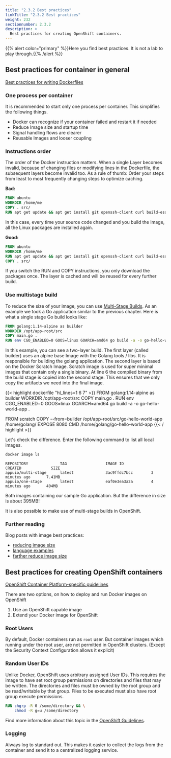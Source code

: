 ```yaml
---
title: "2.3.2 Best practices"
linkTitle: "2.3.2 Best practices"
weight: 232
sectionnumber: 2.3.2
description: >
  Best practices for creating OpenShift containers.
---
```


{{% alert  color="primary" %}}Here you find best practices. It is not a lab to play through.{{% /alert %}}


## Best practices for container in general

[Best practices for writing Dockerfiles](https://docs.docker.com/develop/develop-images/dockerfile_best-practices/)


### One process per container

It is recommended to start only one process per container. This simplifies the following things.

* Docker can recognize if your container failed and restart it if needed
* Reduce Image size and startup time
* Signal handling flows are clearer
* Reusable Images and looser coupling


### Instructions order

The order of the Docker instruction matters. When a single Layer becomes invalid, because of changing files or modifying lines in the Dockerfile, the subsequent layers become invalid too. As a rule of thumb: Order your steps from least to most frequently changing steps to optimize caching.

**Bad:**

```Dockerfile
FROM ubuntu
WORKDIR /home/me
COPY . src/
RUN apt get update && apt get install git openssh-client curl build-essential
```

In this case, every time your source code changed and you build the Image, all the Linux packages are installed again.

**Good:**

```Dockerfile
FROM ubuntu
WORKDIR /home/me
RUN apt get update && apt get install git openssh-client curl build-essential
COPY . src/
```

If you switch the RUN and COPY instructions, you only download the packages once. The layer is cached and will be reused for every further build.


### Use multistage build

To reduce the size of your image, you can use [Multi-Stage Builds](https://docs.docker.com/develop/develop-images/dockerfile_best-practices/#use-multi-stage-builds). As an example we took a Go application similar to the previous chapter. Here is what a single stage Go build looks like:

```Dockerfile
FROM golang:1.14-alpine as builder
WORKDIR /opt/app-root/src
COPY main.go .
RUN env CGO_ENABLED=0 GOOS=linux GOARCH=amd64 go build -a -o go-hello-world-app .
```


In this example, you can see a two-layer build. The first layer (called builder) uses an alpine base Image with the Golang tools / libs. It is responsible for building the golang application. The second layer is based on the Docker Scratch Image. Scratch image is used for super minimal images that contain only a single binary.
At line 6 the compiled binary from the build stage is copied into the second stage. This ensures that we only copy the artifacts we need into the final image.

{{< highlight dockerfile "hl_lines=1 6 7" >}}
FROM golang:1.14-alpine as builder
WORKDIR /opt/app-root/src
COPY main.go .
RUN env CGO_ENABLED=0 GOOS=linux GOARCH=amd64 go build -a -o go-hello-world-app .

FROM scratch
COPY --from=builder /opt/app-root/src/go-hello-world-app /home/golang/
EXPOSE 8080
CMD /home/golang/go-hello-world-app
{{< / highlight >}}


Let's check the difference. Enter the following command to list all local images.

```BASH
docker image ls
```


```
REPOSITORY              TAG                 IMAGE ID            CREATED             SIZE
appuio/multi-stage      latest              3ac9ffdc7bcc        3 minutes ago       7.41MB
appuio/one-stage        latest              eaf0e3ea3a2a        4 minutes ago       404MB
```

Both images containing our sample Go application. But the difference in size is about 395MB!


It is also possible to make use of multi-stage builds in OpenShift.


### Further reading

Blog posts with image best practices:

* [reducing image size](https://www.ardanlabs.com/blog/2020/02/docker-images-part1-reducing-image-size.html)
* [language examples](https://www.ardanlabs.com/blog/2020/02/docker-images-part2-details-specific-to-different-languages.html)
* [farther reduce image size](https://www.ardanlabs.com/blog/2020/04/docker-images-part3-going-farther-reduce-image-size.html)


## Best practices for creating OpenShift containers

[OpenShift Container Platform-specific guidelines](https://docs.openshift.com/container-platform/4.5/openshift_images/create-images.html#images-create-guide-openshift_create-images)

There are two options, on how to deploy and run Docker images on OpenShift

1. Use an OpenShift capable image
2. Extend your Docker image for OpenShift


### Root Users

By default, Docker containers run as `root` user. But container images which running under the root user, are not permitted in OpenShift clusters. (Except the Security Context Configuration allows it explicit)


### Random User IDs

Unlike Docker, OpenShift uses arbitrary assigned User IDs.
This requires the image to have set root group permissions on directories and files that may be written.
The directories and files must be owned by the root group and be read/writable by that group.
Files to be executed must also have root group execute permissions.

``` DOCKERFILE
RUN chgrp -R 0 /some/directory && \
    chmod -R g=u /some/directory
```

Find more information about this topic in the [OpenShift Guidelines](https://docs.openshift.com/container-platform/4.5/openshift_images/create-images.html#images-create-guide-openshift_create-images).


### Logging

Always log to standard out. This makes it easier to collect the logs from the container and send it to a centralized logging service.
